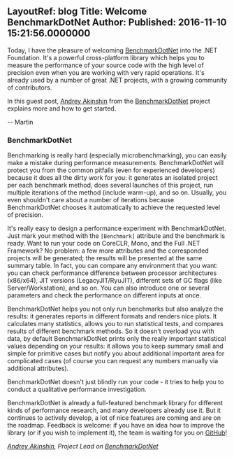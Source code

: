 LayoutRef: blog
Title: Welcome BenchmarkDotNet
Author: 
Published: 2016-11-10 15:21:56.0000000
---
<p>Today, I have the pleasure of welcoming <a href="https://github.com/dotnet/BenchmarkDotNet">BenchmarkDotNet</a> into the .NET Foundation. It's a powerful cross-platform library which helps you to measure the performance of your source code with the high level of precision even when you are working with very rapid operations. It's already used by a number of great .NET projects, with a growing community of contributors.</p>

<p>In this guest post, <a href="https://github.com/AndreyAkinshin">Andrey Akinshin</a> from the <a href="https://github.com/dotnet/BenchmarkDotNet">BenchmarkDotNet</a> project explains more and how to get started.</p>

<p>-- Martin</p>

<h3>BenchmarkDotNet</h3>

<p>Benchmarking is really hard (especially microbenchmarking), you can easily make a mistake during performance measurements. BenchmarkDotNet will protect you from the common pitfalls (even for experienced developers) because it does all the dirty work for you: it generates an isolated project per each benchmark method, does several launches of this project, run multiple iterations of the method (include warm-up), and so on. Usually, you even shouldn't care about a number of iterations because BenchmarkDotNet chooses it automatically to achieve the requested level of precision.</p>

<p>It's really easy to design a performance experiment with BenchmarkDotNet. Just mark your method with the <code>[Benchmark]</code> attribute and the benchmark is ready. Want to run your code on CoreCLR, Mono, and the Full .NET Framework? No problem: a few more attributes and the corresponded projects will be generated; the results will be presented at the same summary table. In fact, you can compare any environment that you want: you can check performance difference between processor architectures (x86/x64), JIT versions (LegacyJIT/RyuJIT), different sets of GC flags (like Server/Workstation), and so on. You can also introduce one or several parameters and check the performance on different inputs at once.</p>

<p>BenchmarkDotNet helps you not only run benchmarks but also analyze the results: it generates reports in different formats and renders nice plots. It calculates many statistics, allows you to run statistical tests, and compares results of different benchmark methods. So it doesn't overload you with data, by default BenchmarkDotNet prints only the really important statistical values depending on your results: it allows you to keep summary small and simple for primitive cases but notify you about additional important area for complicated cases (of course you can request any numbers manually via additional attributes).</p>

<p>BenchmarkDotNet doesn't just blindly run your code - it tries to help you to conduct a qualitative performance investigation.</p>

<p>BenchmarkDotNet is already a full-featured benchmark library for different kinds of performance research, and many developers already use it. But it continues to actively develop, a lot of nice features are coming and are on the roadmap. Feedback is welcome: if you have an idea how to improve the library (or if you wish to implement it), the team is waiting for you on <a href="https://github.com/dotnet/BenchmarkDotNet">GitHub</a>! </p>

<p><em><a href="https://github.com/AndreyAkinshin">Andrey Akinshin</a>, Project Lead on <a href="https://github.com/dotnet/BenchmarkDotNet">BenchmarkDotNet</a></em></p>
